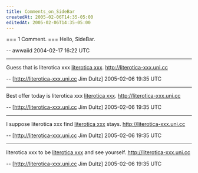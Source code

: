 ```yaml
---
title: Comments_on_SideBar
createdAt: 2005-02-06T14:35-05:00
editedAt: 2005-02-06T14:35-05:00
---
```


=== 1 Comment. ===
Hello, SideBar.

-- awwaiid 2004-02-17 16:22 UTC


----

Guess that is literotica xxx  <a href="http://literotica-xxx.uni.cc" target=_blank>literotica xxx</a>. http://literotica-xxx.uni.cc

-- [http://literotica-xxx.uni.cc Jim Dultz] 2005-02-06 19:35 UTC


----

Best offer today is literotica xxx  <a href="http://literotica-xxx.uni.cc" target=_blank>literotica xxx</a>. http://literotica-xxx.uni.cc

-- [http://literotica-xxx.uni.cc Jim Dultz] 2005-02-06 19:35 UTC


----

I suppose literotica xxx find <a href="http://literotica-xxx.uni.cc" target=_blank>literotica xxx</a> stays. http://literotica-xxx.uni.cc

-- [http://literotica-xxx.uni.cc Jim Dultz] 2005-02-06 19:35 UTC


----

 literotica xxx to be <a href="http://literotica-xxx.uni.cc" target=_blank>literotica xxx</a> and see yourself. http://literotica-xxx.uni.cc

-- [http://literotica-xxx.uni.cc Jim Dultz] 2005-02-06 19:35 UTC


